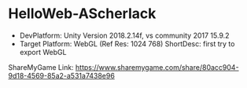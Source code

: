 # HelloWeb-AScherlack

* DevPlatform: Unity Version 2018.2.14f, vs community 2017 15.9.2
* Target Platform: WebGL (Ref Res: 1024 768)
ShortDesc: first try to export WebGL

ShareMyGame Link: https://www.sharemygame.com/share/80acc904-9d18-4569-85a2-a531a7438e96
